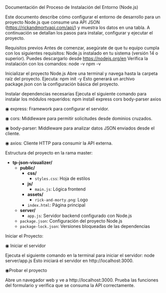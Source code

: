 Documentación del Proceso de Instalación del Entorno (Node.js)

Este documento describe cómo configurar el entorno de desarrollo para un proyecto Node.js que consume una API JSON (https://rickandmortyapi.com/api/) y muestra los datos en una tabla. A continuación se detallan los pasos para instalar, configurar y ejecutar el proyecto.

Requisitos previos
Antes de comenzar, asegúrate de que tu equipo cumpla con los siguientes requisitos:
Node.js instalado en tu sistema (versión 14 o superior).
Puedes descargarlo desde https://nodejs.org/en 
Verifica la instalación con los comandos:
node -v
npm -v

Inicializar el proyecto Node.js
Abre una terminal y navega hasta la carpeta raíz del proyecto. 
Ejecuta:
npm init -y
Esto generará un archivo package.json con la configuración básica del proyecto.

Instalar dependencias necesarias
Ejecuta el siguiente comando para instalar los módulos requeridos:
npm install express cors body-parser axios

 ◉ express: Framework para configurar el servidor.

 ◉ cors: Middleware para permitir solicitudes desde dominios cruzados.

 ◉ body-parser: Middleware para analizar datos JSON enviados desde el cliente.

 ◉ axios: Cliente HTTP para consumir la API externa.

Estructura del proyecto en la rama master:

- **tp-json-visualizer/**
  - **public/**
    - **css/**
      - `styles.css`: Hoja de estilos
    - **js/**
      - `main.js`: Lógica frontend
    - **assets/**
      - `rick-and-morty.png`: Logo
    - `index.html`: Página principal
  - **server/**
    - `app.js`: Servidor backend configurado con Node.js
  - `package.json`: Configuración del proyecto Node.js
  - `package-lock.json`: Versiones bloqueadas de las dependencias

Iniciar el Proyecto:

  ◉ Iniciar el servidor

Ejecuta el siguiente comando en la terminal para iniciar el servidor:
node server/app.js
Esto iniciará el servidor en http://localhost:3000.

  ◉Probar el proyecto

Abre un navegador web y ve a http://localhost:3000.
Prueba las funciones del formulario y verifica que se consuma la API correctamente.
